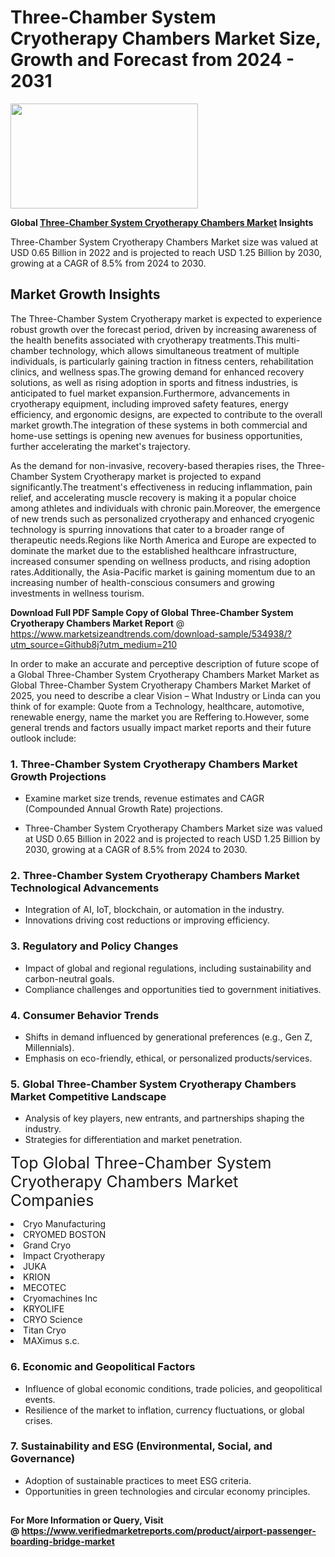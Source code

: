 <H1>Three-Chamber System Cryotherapy Chambers Market Size, Growth and Forecast from 2024 - 2031</H1><img class="aligncenter size-medium wp-image-584254" src="https://thirdeyenews.in/wp-content/uploads/2024/09/Global-Market-Research-300x168.jpeg" alt="" width="300" height="168" /><p><strong>Global&nbsp;<a href="https://www.marketsizeandtrends.com/download-sample/534938/?utm_source=Github8j?utm_medium=210">Three-Chamber System Cryotherapy Chambers Market</a> Insights</strong></p><p>Three-Chamber System Cryotherapy Chambers Market size was valued at USD 0.65 Billion in 2022 and is projected to reach USD 1.25 Billion by 2030, growing at a CAGR of 8.5% from 2024 to 2030.</p><p><h2>Market Growth Insights</h2> <p>The Three-Chamber System Cryotherapy market is expected to experience robust growth over the forecast period, driven by increasing awareness of the health benefits associated with cryotherapy treatments.This multi-chamber technology, which allows simultaneous treatment of multiple individuals, is particularly gaining traction in fitness centers, rehabilitation clinics, and wellness spas.The growing demand for enhanced recovery solutions, as well as rising adoption in sports and fitness industries, is anticipated to fuel market expansion.Furthermore, advancements in cryotherapy equipment, including improved safety features, energy efficiency, and ergonomic designs, are expected to contribute to the overall market growth.The integration of these systems in both commercial and home-use settings is opening new avenues for business opportunities, further accelerating the market's trajectory.</p> <p>As the demand for non-invasive, recovery-based therapies rises, the Three-Chamber System Cryotherapy market is projected to expand significantly.The treatment's effectiveness in reducing inflammation, pain relief, and accelerating muscle recovery is making it a popular choice among athletes and individuals with chronic pain.Moreover, the emergence of new trends such as personalized cryotherapy and enhanced cryogenic technology is spurring innovations that cater to a broader range of therapeutic needs.Regions like North America and Europe are expected to dominate the market due to the established healthcare infrastructure, increased consumer spending on wellness products, and rising adoption rates.Additionally, the Asia-Pacific market is gaining momentum due to an increasing number of health-conscious consumers and growing investments in wellness tourism.</p><p><span class=""><strong>Download Full PDF Sample Copy of Global Three-Chamber System Cryotherapy Chambers Market Report</strong> @ <a href="https://www.marketsizeandtrends.com/download-sample/534938/?utm_source=Github8j?utm_medium=210" target="_blank">https://www.marketsizeandtrends.com/download-sample/534938/?utm_source=Github8j?utm_medium=210</a></span></p><p>In order to make an accurate and perceptive description of future scope of a Global&nbsp;Three-Chamber System Cryotherapy Chambers Market Market as Global&nbsp;Three-Chamber System Cryotherapy Chambers Market Market of 2025, you need to describe a clear Vision &ndash; What Industry or Linda can you think of for example: Quote from a Technology, healthcare, automotive, renewable energy, name the market you are Reffering to.However, some general trends and factors usually impact market reports and their future outlook include:</p><h3>1.&nbsp;<strong>Three-Chamber System Cryotherapy Chambers Market Growth Projections</strong></h3><ul><li>Examine market size trends, revenue estimates and CAGR (Compounded Annual Growth Rate) projections.</li><li><p>Three-Chamber System Cryotherapy Chambers Market size was valued at USD 0.65 Billion in 2022 and is projected to reach USD 1.25 Billion by 2030, growing at a CAGR of 8.5% from 2024 to 2030.</p></li></ul><h3>2.&nbsp;<strong>Three-Chamber System Cryotherapy Chambers Market Technological Advancements</strong></h3><ul><li>Integration of AI, IoT, blockchain, or automation in the industry.</li><li>Innovations driving cost reductions or improving efficiency.</li></ul><h3>3.&nbsp;<strong>Regulatory and Policy Changes</strong></h3><ul><li>Impact of global and regional regulations, including sustainability and carbon-neutral goals.</li><li>Compliance challenges and opportunities tied to government initiatives.</li></ul><h3>4.&nbsp;<strong>Consumer Behavior Trends</strong></h3><ul><li>Shifts in demand influenced by generational preferences (e.g., Gen Z, Millennials).</li><li>Emphasis on eco-friendly, ethical, or personalized products/services.</li></ul><h3>5.&nbsp;<strong>Global Three-Chamber System Cryotherapy Chambers Market Competitive Landscape</strong></h3><ul><li>Analysis of key players, new entrants, and partnerships shaping the industry.</li><li>Strategies for differentiation and market penetration.</li></ul><p data-pm-slice="1 1 []"><span style="color: inherit; font-family: inherit; font-size: 25px;">Top Global Three-Chamber System Cryotherapy Chambers Market Companies</span></p><div class="" data-test-id=""><p><li>Cryo Manufacturing</li><li> CRYOMED BOSTON</li><li> Grand Cryo</li><li> Impact Cryotherapy</li><li> JUKA</li><li> KRION</li><li> MECOTEC</li><li> Cryomachines Inc</li><li> KRYOLIFE</li><li> CRYO Science</li><li> Titan Cryo</li><li> MAXimus s.c.</li></p></div><h3>6.&nbsp;<strong>Economic and Geopolitical Factors</strong></h3><ul><li>Influence of global economic conditions, trade policies, and geopolitical events.</li><li>Resilience of the market to inflation, currency fluctuations, or global crises.</li></ul><h3>7.&nbsp;<strong>Sustainability and ESG (Environmental, Social, and Governance)</strong></h3><ul><li>Adoption of sustainable practices to meet ESG criteria.</li><li>Opportunities in green technologies and circular economy principles.</li></ul><h2><strong style="font-size: 14px;">For More Information or Query, Visit @&nbsp;</strong><a style="background-color: #ffffff; font-size: 14px;" href="https://www.marketsizeandtrends.com/report/three-chamber-system-cryotherapy-chambers-market/" target="_blank">https://www.verifiedmarketreports.com/product/airport-passenger-boarding-bridge-market</a></h2>